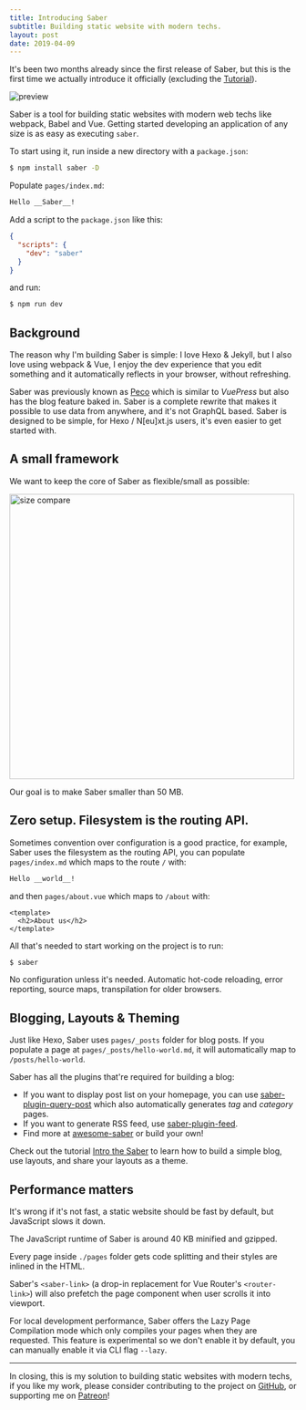 ```yaml
---
title: Introducing Saber
subtitle: Building static website with modern techs.
layout: post
date: 2019-04-09
---
```


It's been two months already since the first release of Saber, but this is the first time we actually introduce it officially (excluding the [Tutorial](../../tutorial/tutorial.md)).

<img src="@/images/simple-index-md-page.png" alt="preview">

Saber is a tool for building static websites with modern web techs like webpack, Babel and Vue. Getting started developing an application of any size is as easy as executing `saber`.

To start using it, run inside a new directory with a `package.json`:

```bash
$ npm install saber -D
```

Populate `pages/index.md`:

```markdown
Hello __Saber__!
```

Add a script to the `package.json` like this:

```json
{
  "scripts": {
    "dev": "saber"
  }
}
```

and run:

```bash
$ npm run dev
```

## Background

The reason why I'm building Saber is simple: I love Hexo & Jekyll, but I also love using webpack & Vue, I enjoy the dev experience that you edit something and it automatically reflects in your browser, without refreshing.

Saber was previously known as [Peco](https://github.com/upash/peco) which is similar to _VuePress_ but also has the blog feature baked in. Saber is a complete rewrite that makes it possible to use data from anywhere, and it's not GraphQL based. Saber is designed to be simple, for Hexo / N[eu]xt.js users, it's even easier to get started with.

## A small framework

We want to keep the core of Saber as flexible/small as possible:

<img src="./size-compare.png" alt="size compare" width="500">

Our goal is to make Saber smaller than 50 MB.

## Zero setup. Filesystem is the routing API.

Sometimes convention over configuration is a good practice, for example, Saber uses the filesystem as the routing API, you can populate `pages/index.md` which maps to the route `/` with:

```markdown
Hello __world__!
```

and then `pages/about.vue` which maps to `/about` with:

```vue
<template>
  <h2>About us</h2>
</template>
```

All that's needed to start working on the project is to run:

```bash
$ saber
```

No configuration unless it's needed. Automatic hot-code reloading, error reporting, source maps, transpilation for older browsers.

## Blogging, Layouts & Theming

Just like Hexo, Saber uses `pages/_posts` folder for blog posts. If you populate a page at `pages/_posts/hello-world.md`, it will automatically map to `/posts/hello-world`.

Saber has all the plugins that're required for building a blog:

- If you want to display post list on your homepage, you can use [saber-plugin-query-post](https://github.com/saberland/saber/tree/master/packages/saber-plugin-query-posts) which also automatically generates _tag_ and _category_ pages.
- If you want to generate RSS feed, use [saber-plugin-feed](https://github.com/saberland/saber/tree/master/packages/saber-plugin-feed).
- Find more at [awesome-saber](https://github.com/saberland/awesome-saber) or build your own!

Check out the tutorial [Intro the Saber](../../tutorial/tutorial.md) to learn how to build a simple blog, use layouts, and share your layouts as a theme.

## Performance matters

It's wrong if it's not fast, a static website should be fast by default, but JavaScript slows it down.

The JavaScript runtime of Saber is around 40 KB minified and gzipped.

Every page inside `./pages` folder gets code splitting and their styles are inlined in the HTML.

Saber's `<saber-link>` (a drop-in replacement for Vue Router's `<router-link>`) will also prefetch the page component when user scrolls it into viewport.

For local development performance, Saber offers the Lazy Page Compilation mode which only compiles your pages when they are requested. This feature is experimental so we don't enable it by default, you can manually enable it via CLI flag `--lazy`.

---

In closing, this is my solution to building static websites with modern techs, if you like my work, please consider contributing to the project on [GitHub](https://github.com/saberland/saber), or supporting me on [Patreon](https://patreon.com/egoist)!

